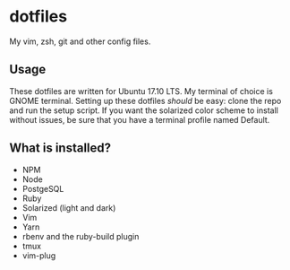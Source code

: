 # dotfiles

My vim, zsh, git and other config files.

## Usage

These dotfiles are written for Ubuntu 17.10 LTS. My terminal of choice is GNOME
terminal. Setting up these dotfiles *should* be easy: clone the repo and run the
setup script. If you want the solarized color scheme to install without issues,
be sure that you have a terminal profile named Default.

## What is installed?

* NPM
* Node
* PostgeSQL
* Ruby
* Solarized (light and dark)
* Vim
* Yarn
* rbenv and the ruby-build plugin
* tmux
* vim-plug
